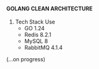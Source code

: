 #### GOLANG CLEAN ARCHITECTURE

1. Tech Stack Use
   - GO 1.24
   - Redis 8.2.1
   - MySQL 8
   - RabbitMQ 4.1.4

(...on progress)
